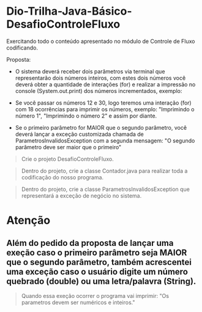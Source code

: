 # Dio-Trilha-Java-Básico-DesafioControleFluxo
Exercitando todo o conteúdo apresentado no módulo de Controle de Fluxo codificando.

Proposta: 

* O sistema deverá receber dois parâmetros via terminal que representarão dois números inteiros, com estes dois números você deverá obter a quantidade de interações (for) e realizar a impressão no console (System.out.print) dos números incrementados, exemplo:

* Se você passar os números 12 e 30, logo teremos uma interação (for) com 18 ocorrências para imprimir os números, exemplo: "Imprimindo o número 1", "Imprimindo o número 2" e assim por diante.
  
* Se o primeiro parâmetro for MAIOR que o segundo parâmetro, você deverá lançar a exceção customizada chamada de ParametrosInvalidosException com a segunda mensagem: "O segundo parâmetro deve ser maior que o primeiro"

> Crie o projeto DesafioControleFluxo.
 
> Dentro do projeto, crie a classe Contador.java para realizar toda a codificação do nosso programa.

> Dentro do projeto, crie a classe ParametrosInvalidosException que representará a exceção de negócio no sistema.

# Atenção

## Além do pedido da proposta de lançar uma exeção caso o primeiro parâmetro seja MAIOR que o segundo parâmetro, também acrescentei uma exceção caso o usuário digite um número quebrado (double) ou uma letra/palavra (String).
> Quando essa exeção ocorrer o programa vai imprimir: "Os parametros devem ser numéricos e inteiros."
